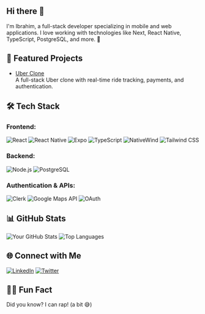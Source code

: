 ## Hi there 👋

I'm Ibrahim, a full-stack developer specializing in mobile and web applications. I love working with technologies like Next, React Native, TypeScript, PostgreSQL, and more. 🚀

## 🚀 Featured Projects
- [Uber Clone](https://github.com/IBzmani/uber-clone)  
  A full-stack Uber clone with real-time ride tracking, payments, and authentication.

## 🛠 Tech Stack
### Frontend:
![React](https://img.shields.io/badge/-React-61DAFB?logo=react&logoColor=white&style=flat)
![React Native](https://img.shields.io/badge/-React%20Native-61DAFB?logo=react&logoColor=white&style=flat)
![Expo](https://img.shields.io/badge/-Expo-000020?logo=expo&logoColor=white&style=flat)
![TypeScript](https://img.shields.io/badge/-TypeScript-007ACC?logo=typescript&logoColor=white&style=flat)
![NativeWind](https://img.shields.io/badge/-NativeWind-0EA5E9?logo=tailwind-css&logoColor=white&style=flat)
![Tailwind CSS](https://img.shields.io/badge/-Tailwind%20CSS-06B6D4?logo=tailwind-css&logoColor=white&style=flat)

### Backend:
![Node.js](https://img.shields.io/badge/-Node.js-339933?logo=node.js&logoColor=white&style=flat)
![PostgreSQL](https://img.shields.io/badge/-PostgreSQL-336791?logo=postgresql&logoColor=white&style=flat)

### Authentication & APIs:
![Clerk](https://img.shields.io/badge/-Clerk-3A9BFC?logo=clerk&logoColor=white&style=flat)
![Google Maps API](https://img.shields.io/badge/-Google%20Maps%20API-4285F4?logo=google-maps&logoColor=white&style=flat)
![OAuth](https://img.shields.io/badge/-OAuth-3A9BDC?logo=oauth&logoColor=white&style=flat)
## 📊 GitHub Stats
![Your GitHub Stats](https://github-readme-stats.vercel.app/api?username=IBzmani&show_icons=true&theme=radical)
![Top Languages](https://github-readme-stats.vercel.app/api/top-langs/?username=IBzmani&layout=compact&theme=radical)

## 🌐 Connect with Me
[![LinkedIn](https://img.shields.io/badge/-LinkedIn-0A66C2?style=flat&logo=linkedin&logoColor=white)](https://www.linkedin.com/in/ibrahim-y-71699311a)
[![Twitter](https://img.shields.io/badge/-Twitter-1DA1F2?style=flat&logo=twitter&logoColor=white)](https://twitter.com/yourhandle)

## 👨‍💻 Fun Fact
Did you know? I can rap! (a bit 😅)


<!--
**IBzmani/IBzmani** is a ✨ _special_ ✨ repository because its `README.md` (this file) appears on your GitHub profile.

Here are some ideas to get you started:

- 🔭 I’m currently working on ...
- 🌱 I’m currently learning ...
- 👯 I’m looking to collaborate on ...
- 🤔 I’m looking for help with ...
- 💬 Ask me about ...
- 📫 How to reach me: ...
- 😄 Pronouns: ...
- ⚡ Fun fact: ...
-->
